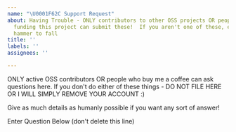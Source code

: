 ```yaml
---
name: "\U0001F62C Support Request"
about: Having Trouble - ONLY contributors to other OSS projects OR people who are
  funding this project can submit these!  If you aren't one of these, expect the ban
  hammer to fall
title: ''
labels: ''
assignees: ''

---
```

ONLY active OSS contributors OR people who buy me a coffee can ask questions here.  If you don't do either of these things - DO NOT FILE HERE OR I WILL SIMPLY REMOVE YOUR ACCOUNT :)

Give as much details as humanly possible if you want any sort of answer!

Enter Question Below (don't delete this line)

